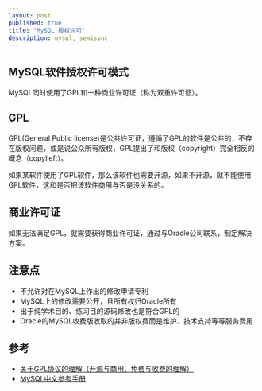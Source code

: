 ```yaml
---
layout: post
published: true
title: "MySQL 授权许可"
description: mysql, semisync
---
```

## MySQL软件授权许可模式

MySQL同时使用了GPL和一种商业许可证（称为双重许可证）。

## GPL
GPL(General Public license)是公共许可证，遵循了GPL的软件是公共的，不存在版权问题，或是说公众所有版权，GPL提出了和版权（copyright）完全相反的概念（copylleft）。

如果某软件使用了GPL软件，那么该软件也需要开源，如果不开源，就不能使用GPL软件，这和是否把该软件商用与否是没关系的。

## 商业许可证
如果无法满足GPL，就需要获得商业许可证，通过与Oracle公司联系，制定解决方案。

## 注意点
- 不允许对在MySQL上作出的修改申请专利
- MySQL上的修改需要公开，且所有权归Oracle所有
- 出于纯学术目的、练习目的源码修改也是符合GPL的
- Oracle的MySQL收费版收取的并非版权费而是维护、技术支持等等服务费用

## 参考
- [关于GPL协议的理解（开源与商用、免费与收费的理解）](http://blog.csdn.net/szwangdf/article/details/27191085/)
- [MySQL中文参考手册](http://www.yesky.com/imagesnew/software/mysql/manual_Licensing_and_Support.html)
